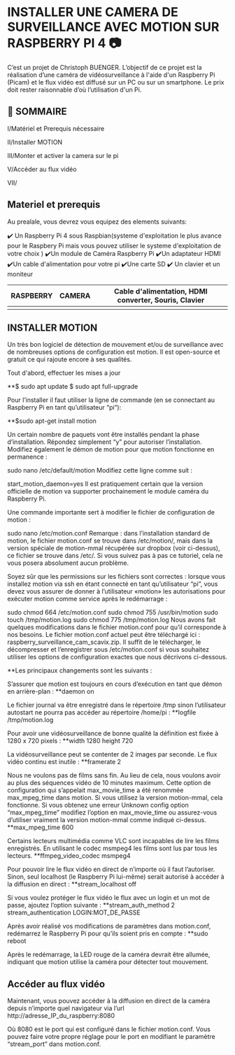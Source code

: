 # INSTALLER UNE CAMERA DE SURVEILLANCE AVEC MOTION SUR RASPBERRY PI 4 :camera:

C’est un projet de Christoph BUENGER. L’objectif de ce projet est la réalisation d’une caméra de vidéosurveillance à l'aide d'un Raspberry Pi (Picam) et le flux vidéo est diffusé sur un PC ou sur un smartphone.
Le prix doit rester raisonnable d’où l’utilisation d'un Pi.
 

## :pushpin: SOMMAIRE

I/Matériel et Prerequis nécessaire

II/Installer MOTION 

III/Monter et activer la camera sur le pi 

V/Accéder au flux vidéo 

VII/ 


## Materiel et prerequis

Au prealale, vous devrez vous equipez des elements suivants:

:heavy_check_mark: Un Raspberry Pi 4 sous Raspbian(systeme d'exploitation le plus avance pour le Raspbery Pi  mais vous pouvez utiliser le systeme d'exploitation de votre choix )
:heavy_check_mark:Un module de Caméra Raspberry Pi
:heavy_check_mark:Un adaptateur HDMI
:heavy_check_mark:Un cable d'alimentation pour votre pi
:heavy_check_mark:Une carte SD
:heavy_check_mark: Un clavier et un moniteur

|RASPBERRY | CAMERA | Cable d'alimentation, HDMI converter, Souris, Clavier
|----------|--------|------------------------------------------------------
|          |        |



## INSTALLER MOTION

Un très bon logiciel de détection de mouvement et/ou de surveillance avec de nombreuses options de configuration est motion. Il est open-source et gratuit ce qui rajoute encore à ses qualités.

Tout d'abord, effectuer les mises a jour

**$ sudo apt update
$ sudo apt full-upgrade

Pour l’installer il faut utiliser la ligne de commande (en se connectant au Raspberry Pi en tant qu’utilisateur “pi“):

**$sudo apt-get install motion

Un certain nombre de paquets vont être installés pendant la phase d’installation. Répondez simplement “y” pour autoriser l’installation.
Modifiez également le démon de motion pour que motion fonctionne en permanence :

sudo nano /etc/default/motion
Modifiez cette ligne comme suit :

start_motion_daemon=yes
Il est pratiquement certain que la version officielle de motion va supporter prochainement le module caméra du Raspberry Pi.

Une commande importante sert à modifier le fichier de configuration de motion :

sudo nano /etc/motion.conf
Remarque : dans l’installation standard de motion, le fichier motion.conf se trouve dans /etc/motion/, mais dans la version spéciale de motion-mmal récupérée sur dropbox (voir ci-dessus), ce fichier se trouve dans /etc/. Si vous suivez pas à pas ce tutoriel, cela ne vous posera absolument aucun problème.

Soyez sûr que les permissions sur les fichiers sont correctes : lorsque vous installez motion via ssh en étant connecté en tant qu’utilisateur “pi”, vous devez vous assurer de donner à l’utilisateur «motion» les autorisations pour exécuter motion comme service après le redémarrage :

sudo chmod 664 /etc/motion.conf
sudo chmod 755 /usr/bin/motion
sudo touch /tmp/motion.log
sudo chmod 775 /tmp/motion.log
Nous avons fait quelques modifications dans le fichier motion.conf pour qu’il corresponde à nos besoins. Le fichier motion.conf actuel peut être téléchargé ici : raspberry_surveillance_cam_scavix.zip. Il suffit de le télécharger, le décompresser et l’enregistrer sous /etc/motion.conf si vous souhaitez utiliser les options de configuration exactes que nous décrivons ci-dessous.

**Les principaux changements sont les suivants :

S’assurer que motion est toujours en cours d’exécution en tant que démon en arrière-plan :
**daemon on

Le fichier journal va être enregistré dans le répertoire /tmp sinon l’utilisateur autostart ne pourra pas accéder au répertoire /home/pi :
**logfile /tmp/motion.log

Pour avoir une vidéosurveillance de bonne qualité la définition est fixée à 1280 x 720 pixels :
**width 1280
  height 720

La vidéosurveillance peut se contenter de 2 images par seconde. Le flux vidéo continu est inutile :
**framerate 2

Nous ne voulons pas de films sans fin. Au lieu de cela, nous voulons avoir au plus des séquences vidéo de 10 minutes maximum. Cette option de configuration qui s’appelait max_movie_time a été renommée  max_mpeg_time dans motion. Si vous utilisez la version motion-mmal, cela fonctionne. Si vous obtenez une erreur Unknown config option  “max_mpeg_time” modifiez l’option en max_movie_time ou assurez-vous d’utiliser vraiment la version motion-mmal comme indiqué ci-dessus.
**max_mpeg_time 600

Certains lecteurs multimédia comme VLC sont incapables de lire les films enregistrés. En utilisant le codec msmpeg4 les films sont lus par tous les lecteurs.
**ffmpeg_video_codec msmpeg4

Pour pouvoir lire le flux vidéo en direct de n’importe où il faut l’autoriser. Sinon, seul localhost (le Raspberry Pi lui-même) serait autorisé à accéder à la diffusion en direct :
**stream_localhost off

Si vous voulez protéger le flux vidéo le flux avec un login et un mot de passe, ajoutez l’option suivante :
**stream_auth_method 2
stream_authentication LOGIN:MOT_DE_PASSE

Après avoir réalisé vos modifications de paramètres dans motion.conf, redémarrez le Raspberry Pi pour qu’ils soient pris en compte :
**sudo reboot

Après le redémarrage, la LED rouge de la caméra devrait être allumée, indiquant que motion utilise la caméra pour détecter tout mouvement.




## Accéder au flux vidéo 

Maintenant, vous pouvez accéder à la diffusion en direct de la caméra depuis n’importe quel navigateur via l’url http://adresse_IP_du_raspberry:8080

Où 8080 est le port qui est configuré dans le fichier motion.conf. Vous pouvez faire votre propre réglage pour le port en modifiant le paramètre “stream_port” dans motion.conf.



